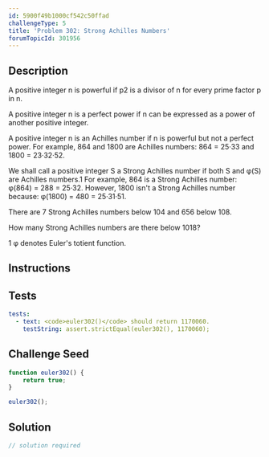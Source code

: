 ```yaml
---
id: 5900f49b1000cf542c50ffad
challengeType: 5
title: 'Problem 302: Strong Achilles Numbers'
forumTopicId: 301956
---
```


## Description
<section id='description'>
A positive integer n is powerful if p2 is a divisor of n for every prime factor p in n.


A positive integer n is a perfect power if n can be expressed as a power of another positive integer.


A positive integer n is an Achilles number if n is powerful but not a perfect power. For example, 864 and 1800 are Achilles numbers: 864 = 25·33 and 1800 = 23·32·52.


We shall call a positive integer S a Strong Achilles number if both S and φ(S) are Achilles numbers.1
For example, 864 is a Strong Achilles number: φ(864) = 288 = 25·32. However, 1800 isn't a Strong Achilles number because: φ(1800) = 480 = 25·31·51.

There are 7 Strong Achilles numbers below 104 and 656 below 108.


How many Strong Achilles numbers are there below 1018?


1 φ denotes Euler's totient function.
</section>

## Instructions
<section id='instructions'>

</section>

## Tests
<section id='tests'>

```yml
tests:
  - text: <code>euler302()</code> should return 1170060.
    testString: assert.strictEqual(euler302(), 1170060);

```

</section>

## Challenge Seed
<section id='challengeSeed'>

<div id='js-seed'>

```js
function euler302() {
    return true;
}

euler302();
```

</div>



</section>

## Solution
<section id='solution'>

```js
// solution required
```

</section>
